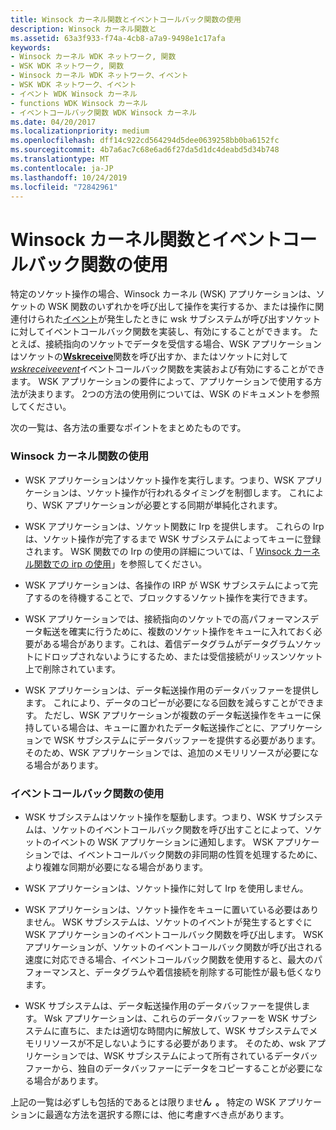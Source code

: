```yaml
---
title: Winsock カーネル関数とイベントコールバック関数の使用
description: Winsock カーネル関数と
ms.assetid: 63a3f933-f74a-4cb8-a7a9-9498e1c17afa
keywords:
- Winsock カーネル WDK ネットワーク, 関数
- WSK WDK ネットワーク, 関数
- Winsock カーネル WDK ネットワーク、イベント
- WSK WDK ネットワーク、イベント
- イベント WDK Winsock カーネル
- functions WDK Winsock カーネル
- イベントコールバック関数 WDK Winsock カーネル
ms.date: 04/20/2017
ms.localizationpriority: medium
ms.openlocfilehash: dff14c922cd564294d5dee0639258bb0ba6152fc
ms.sourcegitcommit: 4b7a6ac7c68e6ad6f27da5d1dc4deabd5d34b748
ms.translationtype: MT
ms.contentlocale: ja-JP
ms.lasthandoff: 10/24/2019
ms.locfileid: "72842961"
---
```

# <a name="using-winsock-kernel-functions-vs-event-callback-functions"></a>Winsock カーネル関数とイベントコールバック関数の使用


特定のソケット操作の場合、Winsock カーネル (WSK) アプリケーションは、ソケットの WSK 関数のいずれかを呼び出して操作を実行するか、または操作に関連付けられた[イベント](winsock-kernel-events.md)が発生したときに wsk サブシステムが呼び出すソケットに対してイベントコールバック関数を実装し、有効にすることができます。 たとえば、接続指向のソケットでデータを受信する場合、WSK アプリケーションはソケットの[**Wskreceive**](https://docs.microsoft.com/windows-hardware/drivers/ddi/wsk/nc-wsk-pfn_wsk_receive)関数を呼び出すか、またはソケットに対して[*wskreceiveevent*](https://docs.microsoft.com/windows-hardware/drivers/ddi/wsk/nc-wsk-pfn_wsk_receive_event)イベントコールバック関数を実装および有効にすることができます。 WSK アプリケーションの要件によって、アプリケーションで使用する方法が決まります。 2つの方法の使用例については、WSK のドキュメントを参照してください。

次の一覧は、各方法の重要なポイントをまとめたものです。

### <a name="using-winsock-kernel-functions"></a>Winsock カーネル関数の使用

-   WSK アプリケーションはソケット操作を実行します。つまり、WSK アプリケーションは、ソケット操作が行われるタイミングを制御します。 これにより、WSK アプリケーションが必要とする同期が単純化されます。

-   WSK アプリケーションは、ソケット関数に Irp を提供します。 これらの Irp は、ソケット操作が完了するまで WSK サブシステムによってキューに登録されます。 WSK 関数での Irp の使用の詳細については、「 [Winsock カーネル関数での irp の使用](using-irps-with-winsock-kernel-functions.md)」を参照してください。

-   WSK アプリケーションは、各操作の IRP が WSK サブシステムによって完了するのを待機することで、ブロックするソケット操作を実行できます。

-   WSK アプリケーションでは、接続指向のソケットでの高パフォーマンスデータ転送を確実に行うために、複数のソケット操作をキューに入れておく必要がある場合があります。これは、着信データグラムがデータグラムソケットにドロップされないようにするため、または受信接続がリッスンソケット上で削除されています。

-   WSK アプリケーションは、データ転送操作用のデータバッファーを提供します。 これにより、データのコピーが必要になる回数を減らすことができます。 ただし、WSK アプリケーションが複数のデータ転送操作をキューに保持している場合は、キューに置かれたデータ転送操作ごとに、アプリケーションで WSK サブシステムにデータバッファーを提供する必要があります。 そのため、WSK アプリケーションでは、追加のメモリリソースが必要になる場合があります。

### <a name="using-event-callback-functions"></a>イベントコールバック関数の使用

-   WSK サブシステムはソケット操作を駆動します。つまり、WSK サブシステムは、ソケットのイベントコールバック関数を呼び出すことによって、ソケットのイベントの WSK アプリケーションに通知します。 WSK アプリケーションでは、イベントコールバック関数の非同期の性質を処理するために、より複雑な同期が必要になる場合があります。

-   WSK アプリケーションは、ソケット操作に対して Irp を使用しません。

-   WSK アプリケーションは、ソケット操作をキューに置いている必要はありません。 WSK サブシステムは、ソケットのイベントが発生するとすぐに WSK アプリケーションのイベントコールバック関数を呼び出します。 WSK アプリケーションが、ソケットのイベントコールバック関数が呼び出される速度に対応できる場合、イベントコールバック関数を使用すると、最大のパフォーマンスと、データグラムや着信接続を削除する可能性が最も低くなります。

-   WSK サブシステムは、データ転送操作用のデータバッファーを提供します。 Wsk アプリケーションは、これらのデータバッファーを WSK サブシステムに直ちに、または適切な時間内に解放して、WSK サブシステムでメモリリソースが不足しないようにする必要があります。 そのため、wsk アプリケーションでは、WSK サブシステムによって所有されているデータバッファーから、独自のデータバッファーにデータをコピーすることが必要になる場合があります。

上記の一覧は必ずしも包括的であるとは限りませ**ん  。** 特定の WSK アプリケーションに最適な方法を選択する際には、他に考慮すべき点があります。

 

 

 





